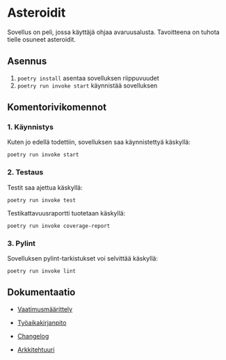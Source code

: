# Asteroidit

Sovellus on peli, jossa käyttäjä ohjaa avaruusalusta. Tavoitteena on tuhota tielle osuneet asteroidit.

## Asennus

1. `poetry install` asentaa sovelluksen riippuvuudet
2. `poetry run invoke start` käynnistää sovelluksen

## Komentorivikomennot

### 1. Käynnistys

Kuten jo edellä todettiin, sovelluksen saa käynnistettyä käskyllä: 

`poetry run invoke start`

### 2. Testaus

Testit saa ajettua käskyllä:

`poetry run invoke test`

Testikattavuusraportti tuotetaan käskyllä:

`poetry run invoke coverage-report`

### 3. Pylint

Sovelluksen pylint-tarkistukset voi selvittää käskyllä:

`poetry run invoke lint`


## Dokumentaatio

- [Vaatimusmäärittely](https://github.com/tjunttil/ot-harjoitustyo/blob/master/dokumentaatio/vaatimusmaarittely.md)

- [Työaikakirjanpito](https://github.com/tjunttil/ot-harjoitustyo/blob/master/dokumentaatio/tyoaikakirjanpito.md)

- [Changelog](https://github.com/tjunttil/ot-harjoitustyo/blob/master/dokumentaatio/changelog.md)

- [Arkkitehtuuri](https://github.com/tjunttil/ot-harjoitustyo/blob/master/dokumentaatio/arkkitehtuuri.md)
